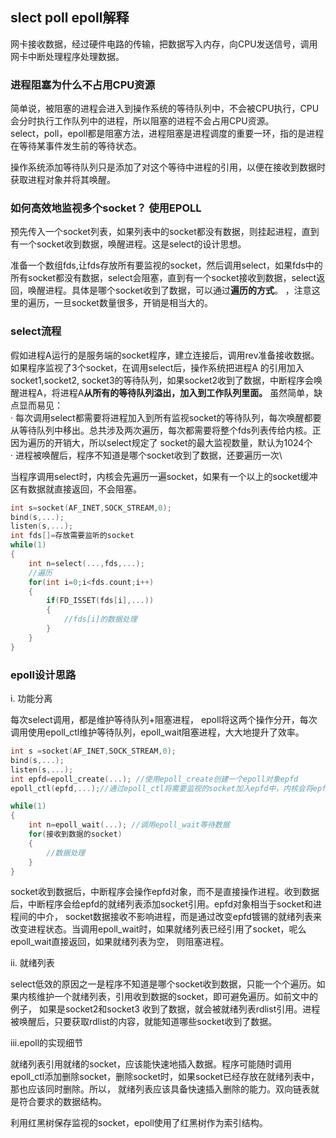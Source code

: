 ## slect poll epoll解释

网卡接收数据，经过硬件电路的传输，把数据写入内存，向CPU发送信号，调用网卡中断处理程序处理数据。

### 进程阻塞为什么不占用CPU资源

简单说，被阻塞的进程会进入到操作系统的等待队列中，不会被CPU执行，CPU会分时执行工作队列中的进程，所以阻塞的进程不会占用CPU资源。\
select，poll，epoll都是阻塞方法，进程阻塞是进程调度的重要一环，指的是进程在等待某事件发生前的等待状态。

操作系统添加等待队列只是添加了对这个等待中进程的引用，以便在接收到数据时获取进程对象并将其唤醒。

### 如何高效地监视多个socket？ 使用EPOLL

预先传入一个socket列表，如果列表中的socket都没有数据，则挂起进程，直到有一个socket收到数据，唤醒进程。这是select的设计思想。

准备一个数组fds,让fds存放所有要监视的socket，然后调用select，如果fds中的所有socket都没有数据，select会阻塞，直到有一个socket接收到数据，select返回，唤醒进程。具体是哪个socket收到了数据，可以通过**遍历的方式**。
，注意这里的遍历，一旦socket数量很多，开销是相当大的。

### select流程

假如进程A运行的是服务端的socket程序，建立连接后，调用rev准备接收数据。如果程序监视了3个socket，在调用select后，操作系统把进程A 的引用加入socket1,socket2,
socket3的等待队列，如果socket2收到了数据，中断程序会唤醒进程A，将进程A**从所有的等待队列溢出，加入到工作队列里面。**
虽然简单，缺点显而易见：\
· 每次调用select都需要将进程加入到所有监视socket的等待队列，每次唤醒都要从等待队列中移出。总共涉及两次遍历，每次都需要将整个fds列表传给内核。正因为遍历的开销大，所以select规定了
socket的最大监视数量，默认为1024个\
· 进程被唤醒后，程序不知道是哪个socket收到了数据，还要遍历一次\

当程序调用select时，内核会先遍历一遍socket，如果有一个以上的socket缓冲区有数据就直接返回，不会阻塞。

```C++
int s=socket(AF_INET,SOCK_STREAM,0);
bind(s,...);
listen(s,...);
int fds[]=存放需要监听的socket
while(1)
{
    int n=select(...,fds,...);
    //遍历
    for(int i=0;i<fds.count;i++)
    {
        if(FD_ISSET(fds[i],...))
        {
            //fds[i]的数据处理
        }
    }
}
```

### epoll设计思路

i. 功能分离

每次select调用，都是维护等待队列+阻塞进程，   epoll将这两个操作分开，每次调用使用epoll_ctl维护等待队列，epoll_wait阻塞进程，大大地提升了效率。
```C++
int s =socket(AF_INET,SOCK_STREAM,0);
bind(s,...);
listen(s,...);
int epfd=epoll_create(...); //使用epoll_create创建一个epoll对象epfd
epoll_ctl(epfd,...);//通过epoll_ctl将需要监视的socket加入epfd中，内核会将epfd对象添加到所有监视的socket的等待队列中

while(1)
{
    int n=epoll_wait(...); //调用epoll_wait等待数据
    for(接收到数据的socket)
    {
        //数据处理
    }
}
```

socket收到数据后，中断程序会操作epfd对象，而不是直接操作进程。收到数据后，中断程序会给epfd的就绪列表添加socket引用。epfd对象相当于socket和进程间的中介，
socket数据接收不影响进程，而是通过改变epfd镀锡的就绪列表来改变进程状态。当调用epoll_wait时，如果就绪列表已经引用了socket，呢么epoll_wait直接返回，如果就绪列表为空，
则阻塞进程。

ii. 就绪列表

select低效的原因之一是程序不知道是哪个socket收到数据，只能一个个遍历。如果内核维护一个就绪列表，引用收到数据的socket，即可避免遍历。如前文中的例子，
如果是socket2和socket3 收到了数据，就会被就绪列表rdlist引用。进程被唤醒后，只要获取rdlist的内容，就能知道哪些socket收到了数据。

iii.epoll的实现细节

就绪列表引用就绪的socket，应该能快速地插入数据。程序可能随时调用epoll_ctl添加删除socket，删除socket时，如果socket已经存放在就绪列表中，那也应该同时删除。所以，
就绪列表应该具备快速插入删除的能力。双向链表就是符合要求的数据结构。

利用红黑树保存监视的socket，epoll使用了红黑树作为索引结构。
